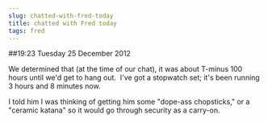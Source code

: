 ```yaml
---
slug: chatted-with-fred-today
title: chatted with Fred today
tags: fred
---
```


##19:23 Tuesday 25 December 2012

We determined that (at the time of our chat), it was about T-minus 100 hours until we'd get to hang out.  I've got a stopwatch set; it's been running 3 hours and 8 minutes now.

I told him I was thinking of getting him some "dope-ass chopsticks," or a "ceramic katana" so it would go through security as a carry-on.
